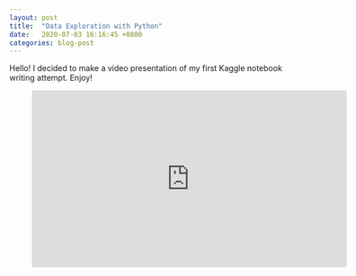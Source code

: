 ```yaml
---
layout: post
title:  "Data Exploration with Python"
date:   2020-07-03 16:16:45 +0800
categories: blog-post
---
```


Hello! I decided to make a video presentation of my first Kaggle notebook writing attempt. Enjoy!

<figure class="video_container">
  <iframe width="560" height="315" src="https://www.youtube.com/embed/soJ6MrIIYAQ" frameborder="0" allow="accelerometer; autoplay; encrypted-media; gyroscope; picture-in-picture" allowfullscreen></iframe>
</figure>

